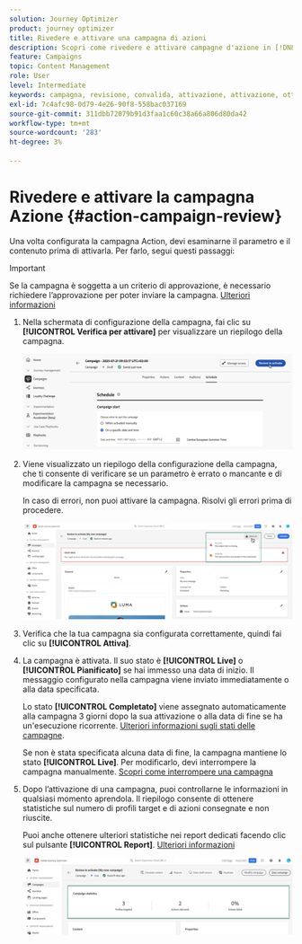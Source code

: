 ```yaml
---
solution: Journey Optimizer
product: journey optimizer
title: Rivedere e attivare una campagna di azioni
description: Scopri come rivedere e attivare campagne d'azione in [!DNL Journey Optimizer].
feature: Campaigns
topic: Content Management
role: User
level: Intermediate
keywords: campagna, revisione, convalida, attivazione, attivazione, ottimizzatore
exl-id: 7c4afc98-0d79-4e26-90f8-558bac037169
source-git-commit: 311dbb72079b91d3faa1c60c38a66a806d80da42
workflow-type: tm+mt
source-wordcount: '283'
ht-degree: 3%

---
```



# Rivedere e attivare la campagna Azione {#action-campaign-review}

Una volta configurata la campagna Action, devi esaminarne il parametro e il contenuto prima di attivarla. Per farlo, segui questi passaggi:

>[!IMPORTANT]
>
> Se la campagna è soggetta a un criterio di approvazione, è necessario richiedere l’approvazione per poter inviare la campagna. [Ulteriori informazioni](../test-approve/gs-approval.md)

1. Nella schermata di configurazione della campagna, fai clic su **[!UICONTROL Verifica per attivare]** per visualizzare un riepilogo della campagna.

   ![](assets/campaign-review.png)

1. Viene visualizzato un riepilogo della configurazione della campagna, che ti consente di verificare se un parametro è errato o mancante e di modificare la campagna se necessario.

   In caso di errori, non puoi attivare la campagna. Risolvi gli errori prima di procedere.

   ![](assets/create-campaign-alerts.png)

1. Verifica che la tua campagna sia configurata correttamente, quindi fai clic su **[!UICONTROL Attiva]**.

1. La campagna è attivata. Il suo stato è **[!UICONTROL Live]** o **[!UICONTROL Pianificato]** se hai immesso una data di inizio. Il messaggio configurato nella campagna viene inviato immediatamente o alla data specificata.

   Lo stato **[!UICONTROL Completato]** viene assegnato automaticamente alla campagna 3 giorni dopo la sua attivazione o alla data di fine se ha un&#39;esecuzione ricorrente. [Ulteriori informazioni sugli stati delle campagne](get-started-with-campaigns.md#statuses).

   Se non è stata specificata alcuna data di fine, la campagna mantiene lo stato **[!UICONTROL Live]**. Per modificarlo, devi interrompere la campagna manualmente. [Scopri come interrompere una campagna](manage-campaigns.md)

1. Dopo l’attivazione di una campagna, puoi controllarne le informazioni in qualsiasi momento aprendola. Il riepilogo consente di ottenere statistiche sul numero di profili target e di azioni consegnate e non riuscite.

   Puoi anche ottenere ulteriori statistiche nei report dedicati facendo clic sul pulsante **[!UICONTROL Report]**. [Ulteriori informazioni](../reports/campaign-global-report-cja.md)

   ![](assets/create-campaign-summary.png)
